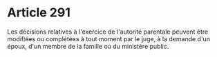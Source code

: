 # Article 291

Les décisions relatives à l'exercice de l'autorité parentale peuvent être modifiées ou complétées à tout moment par le juge, à la demande d'un époux, d'un membre de la famille ou du ministère public.
